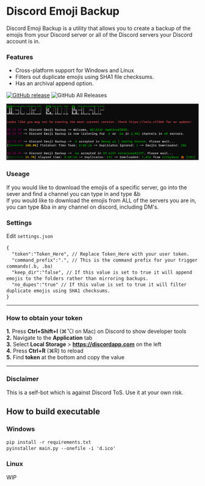 # Discord Emoji Backup
 Discord Emoji Backup is a utility that allows you to create a backup of the emojis from your Discord server or all of the Discord servers your Discord account is in.
 
### Features 
* Cross-platform support for Windows and Linux
* Filters out duplicate emojis using SHA1 file checksums.
* Has an archival append option.
 
 [![GitHub release](https://img.shields.io/github/v/release/noto-rious/DEB?style=plastic)](https://github.com/noto-rious/DEB/releases) ![GitHub All Releases](https://img.shields.io/github/downloads/noto-rious/DEB/total?style=plastic)

![Screenshot](screenshot.png)
### Useage
If you would like to download the emojis of a specific server, go into the sever and find a channel you can type in and type &b  
If you would like to download the emojis from ALL of the servers you are in, you can type &ba in any channel on discord, including DM's.

### Settings
Edit `settings.json`
```
{
  "token":"Token_Here", // Replace Token_Here with your user token.
  "command_prefix":".", // This is the command prefix for your trigger commands(.b, .ba)
  "keep_dir":"false", // If this value is set to true it will append emojis to the folders rather than mirroring backups.
  "no_dupes":"true" // If this value is set to true it will filter duplicate emojis using SHA1 checksums.
}
```
***
### How to obtain your token
**1.** Press **Ctrl+Shift+I** (⌘⌥I on Mac) on Discord to show developer tools<br/>
**2.** Navigate to the **Application** tab<br/>
**3.** Select **Local Storage** > **https://discordapp.com** on the left<br/>
**4.** Press **Ctrl+R** (⌘R) to reload<br/>
**5.** Find **token** at the bottom and copy the value<br/>
***
### Disclaimer
This is a self-bot which is against Discord ToS. Use it at your own risk.

## How to build executable

### Windows
```commandline
pip install -r requirements.txt
pyinstaller main.py --onefile -i 'd.ico'
```

### Linux
WIP